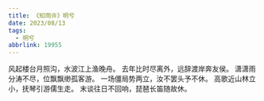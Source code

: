 ```yaml
---
title: 《知雨许》明兮
date: 2023/08/13
tags:
  - 明兮
abbrlink: 19955
---
```

风起楼台月照沟，水波江上渔晚舟。
去年比时尽离外，远辞渡岸奔友侯。
潇潇雨分涛不尽，位飘飘缈孤客游。
一场僵局势两立，汝不罢头予不休。
高歌近山林立小，抚琴引游儒生走。
末谈往日不回响，琵琶长笛随故休。
